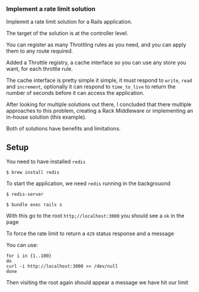 ### Implement a rate limit solution

Implemnt a rate limit solution for a Rails application.

The target of the solution is at the controller level.

You can register as many Throttling rules as you need, and you can apply them to any route required.

Added a Throttle registry, a cache interface so you can use any store you want, for each throttle rule.

The cache interface is pretty simple it simple, it must respond to `write`, `read` and `increment`, optionally it can respond to `time_to_live` to return the number of seconds before it can access the application.

After looking for multiple solutions out there, I concluded that there multiple approaches to this problem, creating a Rack Middleware or implementing an in-house solution (this example).

Both of solutions have benefits and limitations.

## Setup

You need to have installed `redis`

`$ brew install redis`

To start the application, we need `redis` running in the backgrouond

`$ redis-server`


`$ bundle exec rails s`

With this go to the root `http;//localhost:3000` you should see a `ok` in the page

To force the rate limit to return a `429` status response and a message

You can use:

```
for i in {1..100}
do
curl -i http://localhost:3000 >> /dev/null
done
```

Then visiting the root again should appear a message we have hit our limit
